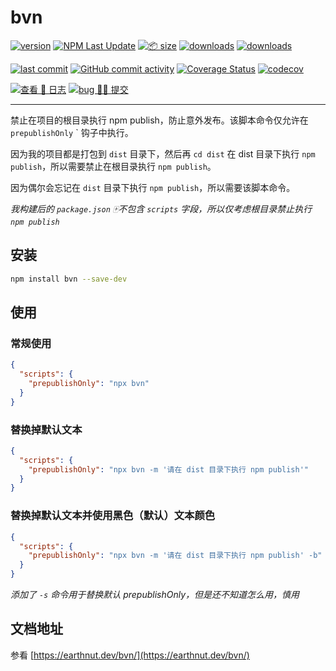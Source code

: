 # bvn

[![version](<https://img.shields.io/npm/v/bvn.svg?logo=npm&logoColor=rgb(0,0,0)&label=版本号&labelColor=rgb(73,73,228)&color=rgb(0,0,0)>)](https://www.npmjs.com/package/bvn) [![NPM Last Update](<https://img.shields.io/npm/last-update/bvn?logo=npm&label=版本最后更新&labelColor=rgb(255,36,63)&color=rgb(0,0,0)>)](https://www.npmjs.com/package/bvn) [![📦 size](<https://img.shields.io/bundlephobia/minzip/bvn.svg?logo=npm&label=压缩包大小&labelColor=rgb(201,158,140)&color=rgb(0,0,0)>)](https://www.npmjs.com/package/bvn) [![downloads](<https://img.shields.io/npm/dm/bvn.svg?logo=npm&logoColor=rgb(0,0,0)&label=月下载量&labelColor=rgb(194,112,210)&color=rgb(0,0,0)>)](https://www.npmjs.com/package/bvn) [![downloads](<https://img.shields.io/npm/dt/bvn.svg?logo=npm&label=总下载量&labelColor=rgb(107,187,124)&color=rgb(0,0,0)>)](https://www.npmjs.com/package/bvn)

[![last commit](<https://img.shields.io/github/last-commit/earthnutDev/bvn.svg?logo=github&logoColor=rgb(0,0,0)&label=最后推码&labelColor=rgb(255,165,0)&color=rgb(0,0,0)>)](https://github.com/earthnutDev/bvn) [![GitHub commit activity](<https://img.shields.io/github/commit-activity/y/earthnutDev/bvn.svg?logo=github&label=推码数&labelColor=rgb(128,0,128)&color=rgb(0,0,0)>)](https://github.com/earthnutDev/bvn) [![Coverage Status](<https://img.shields.io/coverallsCoverage/github/earthnutDev/bvn?logo=coveralls&label=coveralls&labelColor=rgb(12, 244, 39)&color=rgb(0,0,0)>)](https://coveralls.io/github/earthnutDev/bvn?branch=main) [![codecov](<https://img.shields.io/codecov/c/github/earthnutDev/bvn/main?logo=codecov&label=codecov&labelColor=rgb(7, 245, 245)&color=rgb(0,0,0)>)](https://codecov.io/gh/earthnutDev/bvn)

[![查看 📔 日志](<https://img.shields.io/badge/👀-日_%20_志-rgb(0,125,206)>)](https://github.com/earthnutDev/bvn/blob/main/CHANGELOG.md) [![bug 🙋‍♂️ 提交](<https://img.shields.io/badge/☣️-bug_%20_提交-rgb(255,0,63)>)](https://github.com/earthnutDev/bvn/issues)

---

禁止在项目的根目录执行 npm publish，防止意外发布。该脚本命令仅允许在 `prepublishOnly` ` 钩子中执行。

因为我的项目都是打包到 `dist` 目录下，然后再 `cd dist` 在 dist 目录下执行 `npm publish`，所以需要禁止在根目录执行 `npm publish`。

因为偶尔会忘记在 `dist` 目录下执行 `npm publish`，所以需要该脚本命令。

_我构建后的 `package.json` 🀄️不包含 `scripts` 字段，所以仅考虑根目录禁止执行 `npm publish`_

## 安装

```bash
npm install bvn --save-dev
```

## 使用

### 常规使用

```json
{
  "scripts": {
    "prepublishOnly": "npx bvn"
  }
}
```

### 替换掉默认文本

```json
{
  "scripts": {
    "prepublishOnly": "npx bvn -m '请在 dist 目录下执行 npm publish'"
  }
}
```

### 替换掉默认文本并使用黑色（默认）文本颜色

```json
{
  "scripts": {
    "prepublishOnly": "npx bvn -m '请在 dist 目录下执行 npm publish' -b"
  }
}
```

_添加了 `-s` 命令用于替换默认 prepublishOnly，但是还不知道怎么用，慎用_

## 文档地址

参看 [https://earthnut.dev/bvn/](https://earthnut.dev/bvn/)
